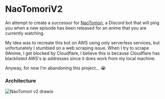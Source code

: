 # NaoTomoriV2

An attempt to create a successor for [NaoTomori](https://github.com/ZhongXiLu/NaoTomori), a Discord bot that will ping you when a new episode has been released for an anime that you are currently watching.

My idea was to recreate this bot on AWS using only serverless services, but unfortunately I stumbled on a web scraping issue. When I try to scrape 9Anime, I get blocked by Cloudflare, I believe this is because Cloudflare has blacklisted AWS's ip addresses since it does work from my local machine.

Anyway, for now I'm abandoning this project... 😭

### Architecture

![NaoTomori v2 drawio](https://user-images.githubusercontent.com/25816683/198884145-068be05d-0826-495a-a0d9-52ea1b10d7f7.png)

